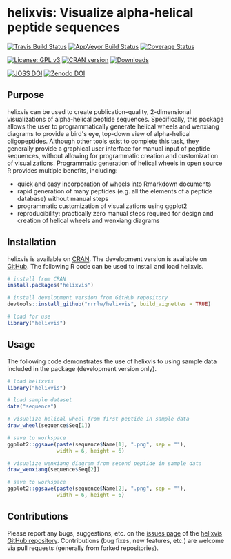 # helixvis: Visualize alpha-helical peptide sequences

[![Travis Build Status](https://travis-ci.org/rrrlw/helixvis.svg?branch=master)](https://travis-ci.org/rrrlw/helixvis)
[![AppVeyor Build Status](https://ci.appveyor.com/api/projects/status/github/rrrlw/helixvis?branch=master&svg=true)](https://ci.appveyor.com/project/rrrlw/helixvis)
[![Coverage Status](https://img.shields.io/codecov/c/github/rrrlw/helixvis/master.svg)](https://codecov.io/github/rrrlw/helixvis?branch=master)

[![License: GPL v3](https://img.shields.io/badge/License-GPL%20v3-blue.svg)](https://www.gnu.org/licenses/gpl-3.0)
[![CRAN version](http://www.r-pkg.org/badges/version/helixvis)](https://CRAN.R-project.org/package=helixvis)
[![Downloads](http://cranlogs.r-pkg.org/badges/grand-total/helixvis)](https://CRAN.R-project.org/package=helixvis)

[![JOSS DOI](https://joss.theoj.org/papers/10.21105/joss.01008/status.svg)](https://doi.org/10.21105/joss.01008)
[![Zenodo DOI](https://zenodo.org/badge/134013329.svg)](https://zenodo.org/badge/latestdoi/134013329)

## Purpose

helixvis can be used to create publication-quality, 2-dimensional visualizations of alpha-helical peptide sequences.
Specifically, this package allows the user to programmatically generate helical wheels and wenxiang diagrams to provide a bird's eye, top-down view of alpha-helical oligopeptides.
Although other tools exist to complete this task, they generally provide a graphical user interface for manual input of peptide sequences, without allowing for programmatic creation and customization of visualizations.
Programmatic generation of helical wheels in open source R provides multiple benefits, including:

* quick and easy incorporation of wheels into Rmarkdown documents
* rapid generation of many peptides (e.g. all the elements of a peptide database) without manual steps
* programmatic customization of visualizations using ggplot2
* reproducibility: practically zero manual steps required for design and creation of helical wheels and wenxiang diagrams

## Installation

helixvis is available on [CRAN](https://CRAN.R-project.org/package=helixvis).
The development version is available on [GitHub](https://github.com/rrrlw/helixvis).
The following R code can be used to install and load helixvis.

```r
# install from CRAN
install.packages("helixvis")

# install development version from GitHub repository
devtools::install_github("rrrlw/helixvis", build_vignettes = TRUE)

# load for use
library("helixvis")
```

## Usage

The following code demonstrates the use of helixvis to using sample data included in the package (development version only).


```r
# load helixvis
library("helixvis")

# load sample dataset
data("sequence")

# visualize helical wheel from first peptide in sample data
draw_wheel(sequence$Seq[1])

# save to workspace
ggplot2::ggsave(paste(sequence$Name[1], ".png", sep = ""),
                width = 6, height = 6)

# visualize wenxiang diagram from second peptide in sample data
draw_wenxiang(sequence$Seq[2])

# save to workspace
ggplot2::ggsave(paste(sequence$Name[2], ".png", sep = ""),
                width = 6, height = 6)
```

## Contributions

Please report any bugs, suggestions, etc. on the [issues page](https://github.com/rrrlw/helixvis/issues) of the [helixvis GitHub repository](https://github.com/rrrlw/helixvis).
Contributions (bug fixes, new features, etc.) are welcome via pull requests (generally from forked repositories).
